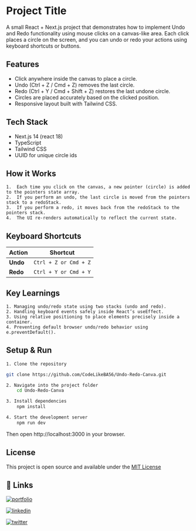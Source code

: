 
# Project Title

A small React + Next.js project that demonstrates how to implement Undo and Redo functionality using mouse clicks on a canvas-like area. Each click places a circle on the screen, and you can undo or redo your actions using keyboard shortcuts or buttons.


## Features

- Click anywhere inside the canvas to place a circle.
- Undo (Ctrl + Z / Cmd + Z) removes the last circle.
- Redo (Ctrl + Y / Cmd + Shift + Z) restores the last undone circle.
- Circles are placed accurately based on the clicked position.
- Responsive layout built with Tailwind CSS.



## Tech Stack

- Next.js 14 (react 18)
- TypeScript
- Tailwind CSS
- UUID for unique circle ids

## How it Works

    1.	Each time you click on the canvas, a new pointer (circle) is added to the pointers state array.
    2.	If you perform an undo, the last circle is moved from the pointers stack to a redoStack.
    3.	If you perform a redo, it moves back from the redoStack to the pointers stack.
    4.	The UI re-renders automatically to reflect the current state.
    
## Keyboard Shortcuts

| **Action** | **Shortcut** |
|--------|-----------|
| **Undo** | `Ctrl + Z or Cmd + Z` |
| **Redo** | `Ctrl + Y or Cmd + Y` |

## Key Learnings

    1. Managing undo/redo state using two stacks (undo and redo).
    2. Handling keyboard events safely inside React’s useEffect.
    3. Using relative positioning to place elements precisely inside a container.
    4. Preventing default browser undo/redo behavior using e.preventDefault().

## Setup & Run

```bash
1. Clone the repository

git clone https://github.com/CodeLikeBA56/Undo-Redo-Canva.git

2. Navigate into the project folder
    cd Undo-Redo-Canva

3. Install dependencies
    npm install

4. Start the development server
    npm run dev
```

Then open http://localhost:3000 in your browser.

    
## License

This project is open source and available under the [MIT License](https://choosealicense.com/licenses/mit/)


## 🔗 Links
[![portfolio](https://img.shields.io/badge/my_portfolio-000?style=for-the-badge&logo=ko-fi&logoColor=white)](https://codelikeba56.github.io/Sameer-Portfolio/)

[![linkedin](https://img.shields.io/badge/linkedin-0A66C2?style=for-the-badge&logo=linkedin&logoColor=white)](https://www.linkedin.com/in/sameer-shamshad/)

[![twitter](https://img.shields.io/badge/twitter-1DA1F2?style=for-the-badge&logo=twitter&logoColor=white)](https://x.com/samu101325?s=21)
